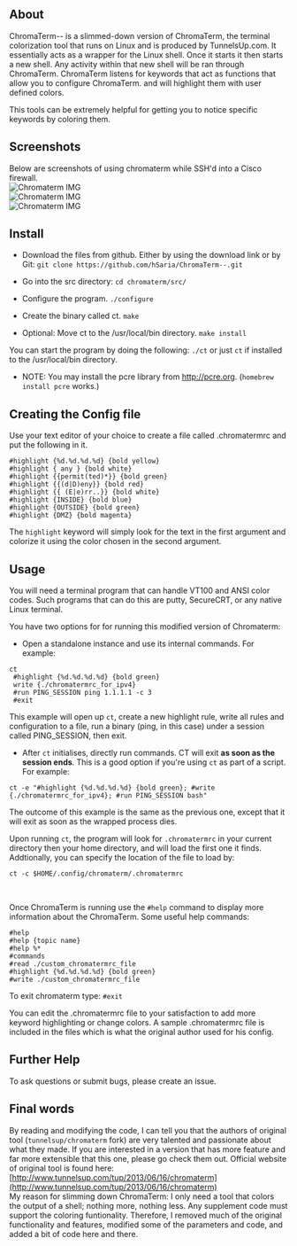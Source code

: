 ## About
ChromaTerm-- is a slimmed-down version of ChromaTerm, the terminal colorization tool that runs on Linux and is produced by TunnelsUp.com. It essentially acts as a wrapper for the Linux shell. Once it starts it then starts a new shell. Any activity within that new shell will be ran through ChromaTerm. 
ChromaTerm listens for keywords that act as functions that allow you to configure ChromaTerm. and will highlight them with user defined colors.

This tools can be extremely helpful for getting you to notice specific keywords by coloring them. 


## Screenshots
Below are screenshots of using chromaterm while SSH'd into a Cisco firewall.<br>
![Chromaterm IMG](http://tunnelsup.com/images/chroma1.PNG)<br>
![Chromaterm IMG](http://tunnelsup.com/images/chroma2.PNG)<br>
![Chromaterm IMG](http://tunnelsup.com/images/chroma3.PNG)


## Install
- Download the files from github. Either by using the download link or by Git:
`git clone https://github.com/hSaria/ChromaTerm--.git`

- Go into the src directory:
`cd chromaterm/src/`

- Configure the program.
`./configure`

- Create the binary called ct.
`make`

- Optional: Move ct to the /usr/local/bin directory.
`make install` 

You can start the program by doing the following:
`./ct` or just `ct` if installed to the /usr/local/bin directory.

- NOTE: You may install the pcre library from http://pcre.org. (`homebrew install pcre` works.)


## Creating the Config file
Use your text editor of your choice to create a file called .chromatermrc and put the following in it.
```
#highlight {%d.%d.%d.%d} {bold yellow}
#highlight { any } {bold white}
#highlight {{permit(ted)*}} {bold green}
#highlight {{(d|D)eny}} {bold red}
#highlight {{ (E|e)rr..}} {bold white}
#highlight {INSIDE} {bold blue}
#highlight {OUTSIDE} {bold green}
#highlight {DMZ} {bold magenta}
```

The `highlight` keyword will simply look for the text in the first argument and colorize it using the color chosen in the second argument.

## Usage
You will need a terminal program that can handle VT100 and ANSI color codes. Such programs that can do this are putty, SecureCRT, or any native Linux terminal.

You have two options for for running this modified version of Chromaterm:
- Open a standalone instance and use its internal commands. For example:
```
ct
 #highlight {%d.%d.%d.%d} {bold green}
 write {./chromatermrc_for_ipv4}
 #run PING_SESSION ping 1.1.1.1 -c 3
 #exit
```
This example will open up `ct`, create a new highlight rule, write all rules and configuration to a file, run a binary (ping, in this case) under a session called PING_SESSION, then exit.
<br>
- After `ct` initialises, directly run commands. CT will exit <b>as soon as the session ends</b>. This is a good option if you're using `ct` as part of a script. For example:
```
ct -e "#highlight {%d.%d.%d.%d} {bold green}; #write {./chromatermrc_for_ipv4}; #run PING_SESSION bash"
```
The outcome of this example is the same as the previous one, except that it will exit as soon as the wrapped process dies.
<br>

Upon running `ct`, the program will look for `.chromatermrc` in your current directory then your home directory, and will load the first one it finds. Addtionally, you can specify the location of the file to load by:
```
ct -c $HOME/.config/chromaterm/.chromatermrc 
```
<br>

Once ChromaTerm is running use the `#help` command to display more information about the ChromaTerm. Some useful help commands:
```
#help
#help {topic name}
#help %*
#commands
#read ./custom_chromatermrc_file
#highlight {%d.%d.%d.%d} {bold green}
#write ./custom_chromatermrc_file
```

To exit chromaterm type:
`#exit`

You can edit the .chromatermrc file to your satisfaction to add more keyword highlighting or change colors. A sample .chromatermrc file is included in the files which is what the original author used for his config.


## Further Help
To ask questions or submit bugs, please create an issue.


## Final words
By reading and modifying the code, I can tell you that the authors of original tool (`tunnelsup/chromaterm` fork) are very talented and passionate about what they made. If you are interested in a version that has more feature and far more extensible that this one, please go check them out. Official website of original tool is found here:
[http://www.tunnelsup.com/tup/2013/06/16/chromaterm](http://www.tunnelsup.com/tup/2013/06/16/chromaterm)
<br>
My reason for slimming down ChromaTerm: I only need a tool that colors the output of a shell; nothing more, nothing less. Any supplement code must support the coloring funtionality. Therefore, I removed much of the original functionality and features, modified some of the parameters and code, and added a bit of code here and there.
